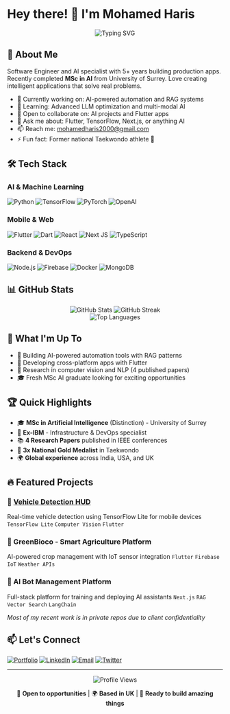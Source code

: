 # Hey there! 👋 I'm Mohamed Haris

<div align="center">
  <img src="https://readme-typing-svg.herokuapp.com?font=Fira+Code&pause=1000&color=2E96F7&center=true&vCenter=true&width=435&lines=AI+%26+ML+Engineer;Full-Stack+Developer;Flutter+Specialist;MSc+AI+Graduate" alt="Typing SVG" />
</div>

## 🚀 About Me

Software Engineer and AI specialist with 5+ years building production apps. Recently completed **MSc in AI** from University of Surrey. Love creating intelligent applications that solve real problems.

- 🔭 Currently working on: AI-powered automation and RAG systems
- 🌱 Learning: Advanced LLM optimization and multi-modal AI
- 👯 Open to collaborate on: AI projects and Flutter apps
- 💬 Ask me about: Flutter, TensorFlow, Next.js, or anything AI
- 📫 Reach me: mohamedharis2000@gmail.com
- ⚡ Fun fact: Former national Taekwondo athlete 🥋

## 🛠️ Tech Stack

### AI & Machine Learning
![Python](https://img.shields.io/badge/Python-3776AB?style=for-the-badge&logo=python&logoColor=white)
![TensorFlow](https://img.shields.io/badge/TensorFlow-FF6F00?style=for-the-badge&logo=tensorflow&logoColor=white)
![PyTorch](https://img.shields.io/badge/PyTorch-EE4C2C?style=for-the-badge&logo=pytorch&logoColor=white)
![OpenAI](https://img.shields.io/badge/OpenAI-412991?style=for-the-badge&logo=openai&logoColor=white)

### Mobile & Web
![Flutter](https://img.shields.io/badge/Flutter-02569B?style=for-the-badge&logo=flutter&logoColor=white)
![Dart](https://img.shields.io/badge/Dart-0175C2?style=for-the-badge&logo=dart&logoColor=white)
![React](https://img.shields.io/badge/React-20232A?style=for-the-badge&logo=react&logoColor=61DAFB)
![Next JS](https://img.shields.io/badge/Next-black?style=for-the-badge&logo=next.js&logoColor=white)
![TypeScript](https://img.shields.io/badge/TypeScript-007ACC?style=for-the-badge&logo=typescript&logoColor=white)

### Backend & DevOps
![Node.js](https://img.shields.io/badge/Node.js-339933?style=for-the-badge&logo=nodedotjs&logoColor=white)
![Firebase](https://img.shields.io/badge/Firebase-FFCA28?style=for-the-badge&logo=firebase&logoColor=black)
![Docker](https://img.shields.io/badge/Docker-2496ED?style=for-the-badge&logo=docker&logoColor=white)
![MongoDB](https://img.shields.io/badge/MongoDB-47A248?style=for-the-badge&logo=mongodb&logoColor=white)

## 📊 GitHub Stats

<div align="center">
  <img src="https://github-readme-stats.vercel.app/api?username=YOUR_GITHUB_USERNAME&show_icons=true&theme=radical&hide_border=true" alt="GitHub Stats" />
  <img src="https://github-readme-streak-stats.herokuapp.com/?user=YOUR_GITHUB_USERNAME&theme=radical&hide_border=true" alt="GitHub Streak" />
</div>

<div align="center">
  <img src="https://github-readme-stats.vercel.app/api/top-langs/?username=YOUR_GITHUB_USERNAME&layout=compact&theme=radical&hide_border=true" alt="Top Languages" />
</div>

## 🚀 What I'm Up To

- 🤖 Building AI-powered automation tools with RAG patterns
- 📱 Developing cross-platform apps with Flutter
- 🔬 Research in computer vision and NLP (4 published papers)
- 🎓 Fresh MSc AI graduate looking for exciting opportunities

## 🏆 Quick Highlights

- 🎓 **MSc in Artificial Intelligence** (Distinction) - University of Surrey
- 🏢 **Ex-IBM** - Infrastructure & DevOps specialist
- 📚 **4 Research Papers** published in IEEE conferences
- 🥇 **3x National Gold Medalist** in Taekwondo
- 🌍 **Global experience** across India, USA, and UK

## 🔥 Featured Projects

### 🚗 [Vehicle Detection HUD](https://link.springer.com/chapter/10.1007/978-981-19-7874-6_47)
Real-time vehicle detection using TensorFlow Lite for mobile devices
`TensorFlow Lite` `Computer Vision` `Flutter`

### 🌱 GreenBioco - Smart Agriculture Platform
AI-powered crop management with IoT sensor integration
`Flutter` `Firebase` `IoT` `Weather APIs`

### 🤖 AI Bot Management Platform
Full-stack platform for training and deploying AI assistants
`Next.js` `RAG` `Vector Search` `LangChain`

*Most of my recent work is in private repos due to client confidentiality*

## 📫 Let's Connect

[![Portfolio](https://img.shields.io/badge/Portfolio-FF5722?style=for-the-badge&logo=todoist&logoColor=white)](https://mohamedharis.tech)
[![LinkedIn](https://img.shields.io/badge/LinkedIn-0077B5?style=for-the-badge&logo=linkedin&logoColor=white)](https://linkedin.com/in/mohamedharis-k/)
[![Email](https://img.shields.io/badge/Email-D14836?style=for-the-badge&logo=gmail&logoColor=white)](mailto:mohamedharis2000@gmail.com)
[![Twitter](https://img.shields.io/badge/Twitter-1DA1F2?style=for-the-badge&logo=twitter&logoColor=white)](https://x.com/mohamedharis_)

---

<div align="center">
  <img src="https://komarev.com/ghpvc/?username=YOUR_GITHUB_USERNAME&color=blue&style=flat-square&label=Profile+Views" alt="Profile Views" />
  
  💼 **Open to opportunities** | 🌍 **Based in UK** | 🚀 **Ready to build amazing things**
</div>
